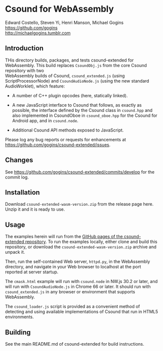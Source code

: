 # Csound for WebAssembly

Edward Costello, Steven Yi, Henri Manson, Michael Gogins<br>
https://github.com/gogins<br>
http://michaelgogins.tumblr.com

## Introduction

THis directory builds, packages, and tests csound-extended for WebAssembly. 
This build replaces `CsoundObj.js` from the core Csound repository with two  
WebAssembly builds of Csound, `csound_extended.js` (using ScriptProcessorNode) 
and `CsoundAudioNode.js` (using the new standard AudioWorklet), which 
feature:

* A number of C++ plugin opcodes (here, statically linked).

* A new JavaScript interface to Csound that follows, as exactly as possible, 
  the interface defined by the Csound class in `csound.hpp` and also 
  implemented in CsoundOboe in `csound_oboe.hpp` for the Csound for Android 
  app, and in `csound.node`.
  
* Additional Csound API methods exposed to JavaScript.

Please log any bug reports or requests for enhancements at 
https://github.com/gogins/csound-extended/issues.

## Changes

See https://github.com/gogins/csound-extended/commits/develop for the commit log.

## Installation

Download `csound-extended-wasm-version.zip` from the release page here. Unzip it and 
it is ready to use.

## Usage
  
The examples herein will run from the [GitHub pages of the csound-extended 
repository](https://gogins.github.io/csound-extended/). To run the examples 
locally, either clone and build this repository, or download the 
`csound-extended-wasm-version.zip` archive and unpack it. 

Then, run the self-contained Web server, `httpd.py`, in the WebAssembly 
directory, and navigate in your Web browser to localhost at the port reported 
at server startup.

The `cmask.html` example will run with `csound.node` in NW.js 30.2 or later, 
and will run with `CsoundAudioNode.js` in Chrome 66 or later. It should run 
with `csound_extended.js` in any browser or environment that supports 
WebAssembly.

The `csound_loader.js` script is provided as a convenient method of 
detecting and using available implementations of Csound that run in HTML5 
environments.

## Building

See the main README.md of csound-extended for build instructions.

